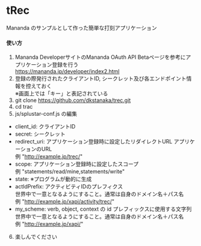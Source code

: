 # tRec
Mananda のサンプルとして作った簡単な打刻アプリケーション

#### 使い方
1. Mananda DeveloperサイトのMananda OAuth API Betaページを参考にアプリケーション登録を行う  
<https://mananda.jp/developer/index2.html>
2. 登録の際発行されたクライアントID, シークレット及び各エンドポイント情報を控えておく  
※画面上では「キー」と表記されている
3. git clone https://github.com/dkstanaka/trec.git
4. cd trac
5. js/splustar-conf.js の編集  
* client_id: クライアントID
* secret: シークレット
* redirect_uri: アプリケーション登録時に設定したリダイレクトURL
アプリケーションのURL  
例 "http://example.jp/trec/"
* scope: アプリケーション登録時に設定したスコープ  
例 "statements/read/mine,statements/write"  
* state: ※プログラムが動的に生成
* actIdPrefix: アクティビティIDのプレフィクス  
世界中で一意となるようにすること。通常は自身のドメイン名＋パス名  
例 "http://example.jp/xapi/activity/trec/"  
* my_scheme: verb, object, context の id プレフィックスに使用する文字列
世界中で一意となるようにすること。通常は自身のドメイン名＋パス名  
例 "http://example.jp/xapi/"  
6. 楽しんでください
